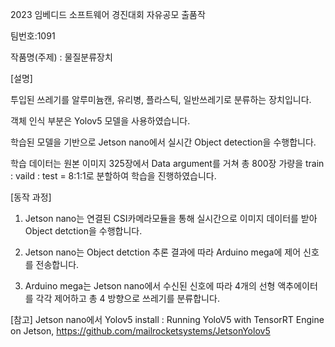 
2023 임베디드 소프트웨어 경진대회 자유공모 출품작

팀번호:1091 

작품명(주제) : 물질분류장치

[설명]

투입된 쓰레기를 알루미늄캔, 유리병, 플라스틱, 일반쓰레기로 분류하는 장치입니다. 

객체 인식 부분은 Yolov5 모델을 사용하였습니다. 

학습된 모델을 기반으로 Jetson nano에서 실시간 Object detection을 수행합니다. 

학습 데이터는 원본 이미지 325장에서 Data argument를 거쳐 총 800장 가량을 train : vaild : test = 8:1:1로 분할하여 학습을 진행하였습니다. 

[동작 과정]

1. Jetson nano는 연결된 CSI카메라모듈을 통해 실시간으로 이미지 데이터를 받아 Object detction을 수행합니다. 

2. Jetson nano는 Object detction 추론 결과에 따라 Arduino mega에 제어 신호를 전송합니다.

3. Arduino mega는 Jetson nano에서 수신된 신호에 따라 4개의 선형 액추에이터를 각각 제어하고 총 4 방향으로 쓰레기를 분류합니다. 

[참고]
Jetson nano에서 Yolov5 install : Running YoloV5 with TensorRT Engine on Jetson, https://github.com/mailrocketsystems/JetsonYolov5

